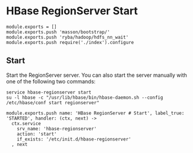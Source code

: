 
# HBase RegionServer Start

    module.exports = []
    module.exports.push 'masson/bootstrap/'
    module.exports.push 'ryba/hadoop/hdfs_nn_wait'
    module.exports.push require('./index').configure

## Start

Start the RegionServer server. You can also start the server manually with one of the
following two commands:

```
service hbase-regionserver start
su -l hbase -c "/usr/lib/hbase/bin/hbase-daemon.sh --config /etc/hbase/conf start regionserver"
```

    module.exports.push name: 'HBase RegionServer # Start', label_true: 'STARTED', handler: (ctx, next) ->
      ctx.service
        srv_name: 'hbase-regionserver'
        action: 'start'
        if_exists: '/etc/init.d/hbase-regionserver'
      , next
